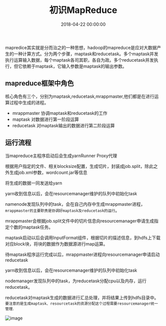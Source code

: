 ﻿---
layout: post
title: 初识MapReduce

date: 2018-04-22 00:00:00
categories: 大数据
tags: MapReduce
---

mapredice其实就是分而治之的一种思想，hadoop的mapreduce是应对大数据产生的一种计算方式。分为两个步骤，maptask和reducetask。多个maptask并发执行运算输入数据，每个maptask各司其职，各自为政。多个reducetask并发执行，但它依赖于maptask，它输入参数是maptask的输出参数。

## mapreduce框架中角色

核心角色有三个，分别为maptask,reducetask,mrappmaster,他们都是在进行运算过程中生成的进程。

- mrappmaster 协调maptask和reducetask的工作  
- maptask 对数据进行第一阶段运算  
- reducetask 对maptask输出的数据进行第二阶段运算  

## 运行流程

当mapreduce主程序启动后会生成yarnRunner Proxy代理

根据用户指定的文件、相关blocksize配置，生成切片，封装成job.split，除此之外生成job.xml参数，wordcount.jar等信息

将生成的数据一同发送给yarn

yarn收到信息以后，会在resourcemanager维护的队列中初始化task

namenode发现队列中的task，会在自己内存中生成mrappmaster进程，`mrappmaster的主要职责是协调好maptask及reducetask的运行`。

mrappmaster会根据job.split文件中的切片信息向resourcemanager申请生成指定个数的maptask任务。

maptask启动以后会调用InputFormat组件，根据切片的描述信息，到hdfs上下载对应block块，将块的数据作为数据源进行map运算。

待maptask程序运行完成以后，mrappmaster进程向resourcemanager申请启动reducetask

yarn收到信息以后，会在resourcemanager维护的队列中初始化task

nodemanager发现队列中的task，为reducetask分配cpu以及内存，运行reducetask。

reducetask对maptask生成的数据进行汇总处理，并将结果上传到hdfs目录中。`要注意的是生成maptask、resourcetask的资源分配这个过程需要resourcemanager统一管理`.

![image](http://ww1.sinaimg.cn/large/0066vfZIgy1fqlksrgcisj30ww0k80t8.jpg)
